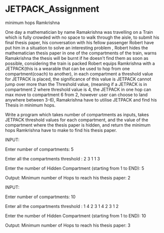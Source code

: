 # JETPACK_Assignment
minimum hops Ramkrishna

One day a mathematician by name Ramakrishna was travelling on a Train which is fully crowded with no space to walk through the aisle, to submit his final thesis paper, his conversation with his fellow passenger Robert have put him in a situation to solve an interesting problem , Robert  hides the mathematician thesis paper in one of the compartments of the train, warns Ramakrishna the thesis will be burnt if he doesn't find them as soon as possible, considering the train is packed Robert equips Ramkrishna with a JETPACK(this is a wearable that can be used to hop from one compartment(coach) to another), in each compartment a threshold value for JETPACK is placed, the significance of this value is JETPACK cannot jump over more than the Threshold value, (meaning if a JETPACK is in compartment 2 where threshold value is 4, the JETPACK in one hop can max move to compartment 6 from 2, however user can choose to land anywhere between 3-6), Ramakrishna have to utilise JETPACK and find his Thesis in minimum hops.

Write a program which takes number of compartments as inputs, takes JETPACK threshold values for each compartment, and the value of the compartment where the thesis paper is hidden, and return the minimum hops Ramkrishna have to make to find his thesis paper.

INPUT:

Enter number of compartments: 5

Enter all the compartments threshold : 2 3 1 1 3

Enter the number of Hidden Compartment (starting from 1 to END): 5

Output: 
Minimum number of Hops to reach his thesis paper: 2

INPUT:

Enter number of compartments: 10

Enter all the compartments threshold : 1 4 2 3 1 4 2 3 1 2

Enter the number of Hidden Compartment (starting from 1 to END): 10

Output: 
Minimum number of Hops to reach his thesis paper: 3
